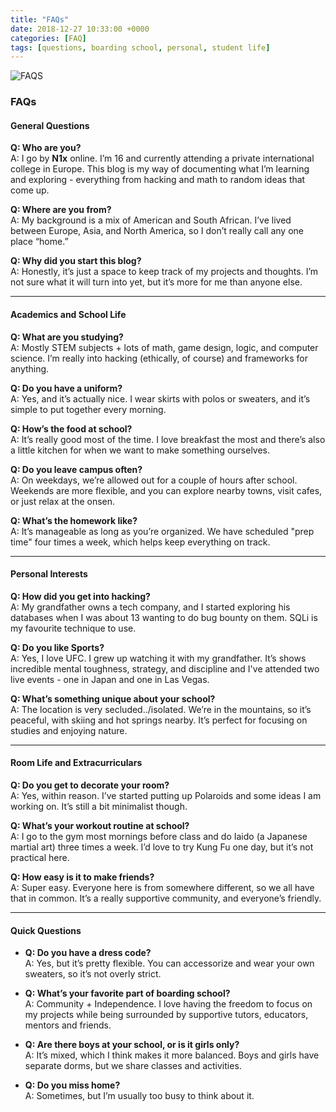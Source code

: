 ```yaml
---
title: "FAQs"
date: 2018-12-27 10:33:00 +0000
categories: [FAQ]
tags: [questions, boarding school, personal, student life]
---
```


![FAQS](https://pippavonberg.github.io/assets/images/FAQS.jpg)

### FAQs  

#### **General Questions**

**Q: Who are you?**  
A: I go by **N1x** online. I’m 16 and currently attending a private international college in Europe. This blog is my way of documenting what I’m learning and exploring - everything from hacking and math to random ideas that come up.

**Q: Where are you from?**  
A: My background is a mix of American and South African. I’ve lived between Europe, Asia, and North America, so I don’t really call any one place “home.”  

**Q: Why did you start this blog?**  
A: Honestly, it’s just a space to keep track of my projects and thoughts. I’m not sure what it will turn into yet, but it’s more for me than anyone else.  

---

#### **Academics and School Life**

**Q: What are you studying?**  
A: Mostly STEM subjects + lots of math, game design, logic, and computer science. I’m really into hacking (ethically, of course) and frameworks for anything.  

**Q: Do you have a uniform?**  
A: Yes, and it’s actually nice. I wear skirts with polos or sweaters, and it’s simple to put together every morning.  

**Q: How’s the food at school?**  
A: It’s really good most of the time. I love breakfast the most and there’s also a little kitchen for when we want to make something ourselves. 

**Q: Do you leave campus often?**  
A: On weekdays, we’re allowed out for a couple of hours after school. Weekends are more flexible, and you can explore nearby towns, visit cafes, or just relax at the onsen.  

**Q: What’s the homework like?**  
A: It’s manageable as long as you’re organized. We have scheduled "prep time" four times a week, which helps keep everything on track.   

---

#### **Personal Interests**

**Q: How did you get into hacking?**  
A: My grandfather owns a tech company, and I started exploring his databases when I was about 13 wanting to do bug bounty on them. SQLi is my favourite technique to use. 

**Q: Do you like Sports?**  
A: Yes, I love UFC. I grew up watching it with my grandfather. It’s shows incredible mental toughness, strategy, and discipline and I've attended two live events - one in Japan and one in Las Vegas.

**Q: What’s something unique about your school?**  
A: The location is very secluded../isolated. We’re in the mountains, so it’s peaceful, with skiing and hot springs nearby. It’s perfect for focusing on studies and enjoying nature.  

---

#### **Room Life and Extracurriculars**

**Q: Do you get to decorate your room?**  
A: Yes, within reason. I’ve started putting up Polaroids and some ideas I am working on. It’s still a bit minimalist though.  

**Q: What’s your workout routine at school?**  
A: I go to the gym most mornings before class and do Iaido (a Japanese martial art) three times a week. I’d love to try Kung Fu one day, but it’s not practical here.  

**Q: How easy is it to make friends?**  
A: Super easy. Everyone here is from somewhere different, so we all have that in common. It’s a really supportive community, and everyone’s friendly.  

---

#### **Quick Questions**

- **Q: Do you have a dress code?**  
  A: Yes, but it’s pretty flexible. You can accessorize and wear your own sweaters, so it’s not overly strict.  

- **Q: What’s your favorite part of boarding school?**  
  A: Community + Independence. I love having the freedom to focus on my projects while being surrounded by supportive tutors, educators, mentors and friends.  

- **Q: Are there boys at your school, or is it girls only?**  
  A: It’s mixed, which I think makes it more balanced. Boys and girls have separate dorms, but we share classes and activities.  

- **Q: Do you miss home?**  
  A: Sometimes, but I’m usually too busy to think about it. 
